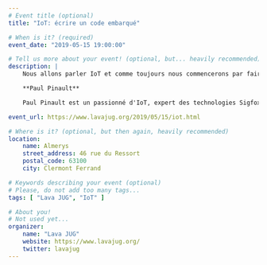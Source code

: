 ```yaml
---
# Event title (optional)
title: "IoT: écrire un code embarqué"

# When is it? (required)
event_date: "2019-05-15 19:00:00"

# Tell us more about your event! (optional, but... heavily recommended)
description: |
    Nous allons parler IoT et comme toujours nous commencerons par faire clignoter une led et même nous irons jusqu'a communiquer sur les réseaux. Mais pour le Jug nous irons plus loin car le vrai objectif sera de voir quelles sont les étapes qui suivent le HelloWorld de l'IoT pour faire du code qui soit plus industriel. Ce sera l'occasion de vous présenter mon travail autour d'un framework IoT open-source qui a pour objectif de passer rapidement à cette étape en fournissant les outils de sécurité, debugage, logging, communication... La présentation va s'articuler autour de live-coding avec des VRAIS leds qui clignotent entremêlées d'explications plus théoriques sur le fonctionnement de l'IoT et les objectifs recherchés. La présentation s'adresse avant tout à dev softs curieux de ce qu'est le monde de l'embarqué comme aux experts de l'embarqués désireux de découvrir un des rares framework opensource dans ce domaine.

    **Paul Pinault**

    Paul Pinault est un passionné d'IoT, expert des technologies Sigfox et LoRaWan. Il a co-fondé IngeniousThings, une société créant des services IoT. Il est auteur d'un blog de référence dans le domaine de l'IoT : disk91.com. Adepte de la cuisson de PCB à la poêle et au four, de préférence à la tombé de la nuit. Maker la nuit avec un vrai métier dans le monde des pneumatiques le jour.

event_url: https://www.lavajug.org/2019/05/15/iot.html

# Where is it? (optional, but then again, heavily recommended)
location:
    name: Almerys
    street_address: 46 rue du Ressort
    postal_code: 63100
    city: Clermont Ferrand

# Keywords describing your event (optional)
# Please, do not add too many tags...
tags: [ "Lava JUG", "IoT" ]

# About you!
# Not used yet...
organizer:
    name: "Lava JUG"
    website: https://www.lavajug.org/
    twitter: lavajug
---
```


